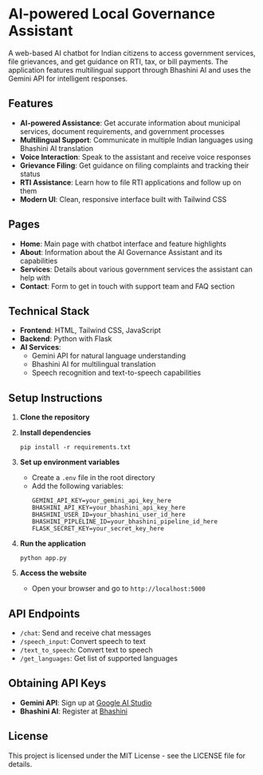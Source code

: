 # AI-powered Local Governance Assistant

A web-based AI chatbot for Indian citizens to access government services, file grievances, and get guidance on RTI, tax, or bill payments. The application features multilingual support through Bhashini AI and uses the Gemini API for intelligent responses.

## Features

- **AI-powered Assistance**: Get accurate information about municipal services, document requirements, and government processes
- **Multilingual Support**: Communicate in multiple Indian languages using Bhashini AI translation
- **Voice Interaction**: Speak to the assistant and receive voice responses
- **Grievance Filing**: Get guidance on filing complaints and tracking their status
- **RTI Assistance**: Learn how to file RTI applications and follow up on them
- **Modern UI**: Clean, responsive interface built with Tailwind CSS

## Pages

- **Home**: Main page with chatbot interface and feature highlights
- **About**: Information about the AI Governance Assistant and its capabilities
- **Services**: Details about various government services the assistant can help with
- **Contact**: Form to get in touch with support team and FAQ section

## Technical Stack

- **Frontend**: HTML, Tailwind CSS, JavaScript
- **Backend**: Python with Flask
- **AI Services**: 
  - Gemini API for natural language understanding
  - Bhashini AI for multilingual translation
  - Speech recognition and text-to-speech capabilities

## Setup Instructions

1. **Clone the repository**

2. **Install dependencies**
   ```
   pip install -r requirements.txt
   ```

3. **Set up environment variables**
   - Create a `.env` file in the root directory
   - Add the following variables:
     ```
     GEMINI_API_KEY=your_gemini_api_key_here
     BHASHINI_API_KEY=your_bhashini_api_key_here
     BHASHINI_USER_ID=your_bhashini_user_id_here
     BHASHINI_PIPLELINE_ID=your_bhashini_pipeline_id_here
     FLASK_SECRET_KEY=your_secret_key_here
     ```

4. **Run the application**
   ```
   python app.py
   ```

5. **Access the website**
   - Open your browser and go to `http://localhost:5000`

## API Endpoints

- `/chat`: Send and receive chat messages
- `/speech_input`: Convert speech to text
- `/text_to_speech`: Convert text to speech
- `/get_languages`: Get list of supported languages

## Obtaining API Keys

- **Gemini API**: Sign up at [Google AI Studio](https://ai.google.dev/)
- **Bhashini AI**: Register at [Bhashini](https://bhashini.gov.in/)

## License

This project is licensed under the MIT License - see the LICENSE file for details.